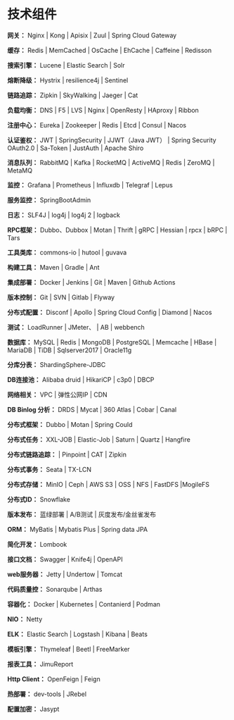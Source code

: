 # 技术组件

**网关：** Nginx | Kong | Apisix | Zuul | Spring Cloud Gateway

**缓存：** Redis | MemCached | OsCache | EhCache | Caffeine | Redisson

**搜索引擎：** Lucene | Elastic Search | Solr

**熔断降级：** Hystrix | resilience4j | Sentinel

**链路追踪：**  Zipkin | SkyWalking | Jaeger | Cat

**负载均衡：** DNS | F5 | LVS | Nginx | OpenResty | HAproxy | Ribbon

**注册中心：** Eureka | Zookeeper | Redis | Etcd | Consul | Nacos

**认证鉴权：** JWT | SpringSecurity | JJWT（Java JWT） | Spring Security OAuth2.0 | Sa-Token | JustAuth | Apache Shiro

**消息队列：** RabbitMQ | Kafka | RocketMQ | ActiveMQ | Redis | ZeroMQ | MetaMQ

**监控：** Grafana | Prometheus | Influxdb | Telegraf | Lepus

**服务监控：**  SpringBootAdmin

**日志：** SLF4J | log4j | log4j 2 | logback

**RPC框架：** Dubbo、Dubbox | Motan | Thrift | gRPC | Hessian | rpcx | bRPC | Tars

**工具类库：** commons-io | hutool | guvava

**构建工具：** Maven | Gradle | Ant
  
**集成部署：** Docker | Jenkins | Git | Maven | Github Actions

**版本控制：** Git | SVN | Gitlab | Flyway

**分布式配置：** Disconf | Apollo | Spring Cloud Config | Diamond | Nacos 

**测试：** LoadRunner | JMeter、 | AB | webbench

**数据库：** MySQL | Redis | MongoDB | PostgreSQL | Memcache | HBase | MariaDB | TiDB | Sqlserver2017 | Oracle11g
  
**分库分表：** ShardingSphere-JDBC

**DB连接池：** Alibaba druid | HikariCP | c3p0 | DBCP

**网络相关：** VPC | 弹性公网IP | CDN

**DB Binlog 分析：** DRDS | Mycat | 360 Atlas | Cobar | Canal 

**分布式框架：** Dubbo | Motan | Spring Could

**分布式任务：** XXL-JOB | Elastic-Job | Saturn | Quartz | Hangfire

**分布式链路追踪：** | Pinpoint | CAT | Zipkin

**分布式事务：** Seata | TX-LCN

**分布式存储：** MinIO | Ceph | AWS S3 | OSS | NFS | FastDFS |MogileFS

**分布式ID：** Snowflake

**版本发布：** 蓝绿部署 | A/B测试 | 灰度发布/金丝雀发布

**ORM：** MyBatis | Mybatis Plus | Spring data JPA

**简化开发：** Lombook

**接口文档：** Swagger | Knife4j | OpenAPI

**web服务器：** Jetty | Undertow | Tomcat

**代码质量控：** Sonarqube | Arthas

**容器化：** Docker | Kubernetes | Contanierd | Podman

**NIO：** Netty

**ELK：** Elastic Search | Logstash | Kibana | Beats

**模板引擎：**  Thymeleaf | Beetl | FreeMarker

**报表工具：** JimuReport

 **Http Client：** OpenFeign | Feign

**热部署：** dev-tools | JRebel

**配置加密：** Jasypt